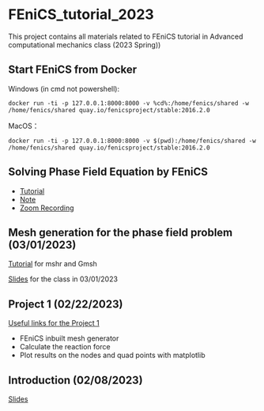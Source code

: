 
# FEniCS_tutorial_2023
This project contains all materials related to FEniCS tutorial in Advanced computational mechanics class (2023 Spring))
## Start FEniCS from Docker
Windows (in cmd not powershell):

    docker run -ti -p 127.0.0.1:8000:8000 -v %cd%:/home/fenics/shared -w /home/fenics/shared quay.io/fenicsproject/stable:2016.2.0

MacOS：

    docker run -ti -p 127.0.0.1:8000:8000 -v $(pwd):/home/fenics/shared -w /home/fenics/shared quay.io/fenicsproject/stable:2016.2.0

## Solving Phase Field Equation by FEniCS

- [Tutorial](https://github.com/YuxiangGao0321/FEniCS_tutorial_2023/blob/main/PhaseFieldDamage_FEniCS.md)
- [Note](https://github.com/YuxiangGao0321/FEniCS_tutorial_2023/blob/main/figs/Note_03202023.jpg?raw=true)
- [Zoom Recording](https://vanderbilt.zoom.us/rec/share/P6Z4lniGENnVe13MfrxiL13Tzgy6ykm3gYDY1WRBz5IJZppgP705C3BRH7vke0P-.mJmepQ_5fFidVP1B)

## Mesh generation for the phase field problem (03/01/2023)
[Tutorial](https://github.com/YuxiangGao0321/FEniCS_tutorial_2023/blob/main/MeshforCrack.md) for mshr and Gmsh

[Slides](https://github.com/YuxiangGao0321/FEniCS_tutorial_2023/blob/main/Slides_03012023.pdf) for the class in 03/01/2023
## Project 1 (02/22/2023)
[Useful links for the Project 1](https://github.com/YuxiangGao0321/FEniCS_tutorial_2023/blob/main/UsefulLink_Project1.md)

- FEniCS inbuilt mesh generator
- Calculate the reaction force
- Plot results on the nodes and quad points with matplotlib
## Introduction (02/08/2023)
[Slides](https://github.com/YuxiangGao0321/FEniCS_tutorial_2023/blob/main/Mesh%20generation%20and%20coding%20in%20FEniCS.pdf)
